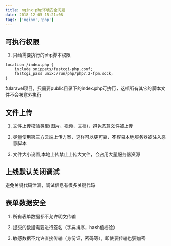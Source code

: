 ```yaml
---
title: nginx+php环境安全问题
date: 2018-12-05 15:21:08
tags: ['nginx','php']
---
```


## 可执行权限

1. 只给需要执行的php脚本权限
```
location /index.php {
    include snippets/fastcgi-php.conf;
    fastcgi_pass unix:/run/php/php7.2-fpm.sock;
}
```
如laravel项目，只需要public目录下的index.php可执行，这样所有其它的脚本文件不会被意外执行

## 文件上传

1. 文件上传校验类型(图片，视频，文档)，避免恶意文件被上传

2. 尽量使用第三方云端上传方案，这样可以更可靠，不容易本地服务器被注入恶意脚本

3. 文件大小设置,本地上传禁止上传大文件，会占用大量服务器资源

## 上线默认关闭调试

避免关键代码泄漏，调试信息有很多关键代码

## 表单数据安全

1. 所有表单数据都不允许明文传输

2. 提交的数据需要进行签名（字典排序，hash值校验）

3. 敏感数据不允许直接传输（身份证，密码等），即使要传输也要加密
